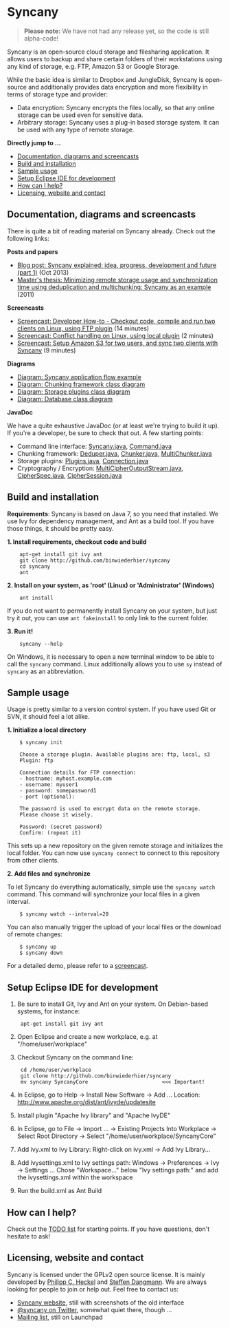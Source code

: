 Syncany
=======
> **Please note:** We have not had any release yet, so the code is still alpha-code!

Syncany is an open-source cloud storage and filesharing application. It allows users to backup and share certain folders of their workstations using any kind of storage, e.g. FTP, Amazon S3 or Google Storage.

While the basic idea is similar to Dropbox and JungleDisk, Syncany is open-source and additionally provides data encryption and more flexibility in terms of storage type and provider:

- Data encryption: Syncany encrypts the files locally, so that any online storage can be used even for sensitive data.
- Arbitrary storage: Syncany uses a plug-in based storage system. It can be used with any type of remote storage.

**Directly jump to ...**

- [Documentation, diagrams and screencasts](#documentation-diagrams-and-screencasts)
- [Build and installation](#build-and-installation)
- [Sample usage](#sample-usage)
- [Setup Eclipse IDE for development](#setup-eclipse-ide-for-development)
- [How can I help?](#how-can-i-help)
- [Licensing, website and contact](#licensing-website-and-contact)


Documentation, diagrams and screencasts
---------------------------------------

There is quite a bit of reading material on Syncany already. Check out the following links:

**Posts and papers**
- [Blog post: Syncany explained: idea, progress, development and future (part 1)](http://blog.philippheckel.com/2013/10/18/syncany-explained-idea-progress-development-future/) (Oct 2013)
- [Master's thesis: Minimizing remote storage usage and synchronization time using deduplication and multichunking: Syncany as an example](http://blog.philippheckel.com/2013/05/20/minimizing-remote-storage-usage-and-synchronization-time-using-deduplication-and-multichunking-syncany-as-an-example/) (2011)

**Screencasts**
- [Screencast: Developer How-to - Checkout code, compile and run two clients on Linux, using FTP plugin](http://www.youtube.com/watch?v=xE8nGL8U4Gg) (14 minutes)
- [Screencast: Conflict handling on Linux, using local plugin](http://www.youtube.com/watch?v=tvsZcuhVH8c) (2 minutes)
- [Screencast: Setup Amazon S3 for two users, and sync two clients with Syncany](http://www.youtube.com/watch?v=skKzqID_Zrc) (9 minutes)

**Diagrams**
- [Diagram: Syncany application flow example](https://raw.github.com/binwiederhier/syncany/15efd1df039253a3884dea36ca21f58628b32c04/docs/Diagram%20Application%20Flow%202.png)
- [Diagram: Chunking framework class diagram](https://raw.github.com/binwiederhier/syncany/15efd1df039253a3884dea36ca21f58628b32c04/docs/Diagram%20Chunking%20Framework.png)
- [Diagram: Storage plugins class diagram](https://raw.github.com/binwiederhier/syncany/15efd1df039253a3884dea36ca21f58628b32c04/docs/Diagram%20Connection%20Plugins.png)
- [Diagram: Database class diagram](https://raw.github.com/binwiederhier/syncany/15efd1df039253a3884dea36ca21f58628b32c04/docs/Diagram%20Database.png)

**JavaDoc**

We have a quite exhaustive JavaDoc (or at least we're trying to build it up). If you're a developer, be sure to check that out. A few starting points:

- Command line interface: [Syncany.java](https://github.com/binwiederhier/syncany/blob/15efd1df039253a3884dea36ca21f58628b32c04/src/org/syncany/Syncany.java), [Command.java](https://github.com/binwiederhier/syncany/blob/15efd1df039253a3884dea36ca21f58628b32c04/src/org/syncany/cli/Command.java)
- Chunking framework: [Deduper.java](https://github.com/binwiederhier/syncany/blob/15efd1df039253a3884dea36ca21f58628b32c04/src/org/syncany/chunk/Deduper.java), [Chunker.java](https://github.com/binwiederhier/syncany/blob/15efd1df039253a3884dea36ca21f58628b32c04/src/org/syncany/chunk/Chunker.java), [MultiChunker.java](https://github.com/binwiederhier/syncany/blob/15efd1df039253a3884dea36ca21f58628b32c04/src/org/syncany/chunk/MultiChunker.java)
- Storage plugins: [Plugins.java](https://github.com/binwiederhier/syncany/blob/15efd1df039253a3884dea36ca21f58628b32c04/src/org/syncany/connection/plugins/Plugins.java), [Connection.java](https://github.com/binwiederhier/syncany/blob/15efd1df039253a3884dea36ca21f58628b32c04/src/org/syncany/connection/plugins/Connection.java)
- Cryptography / Encryption: [MultiCipherOutputStream.java](https://github.com/binwiederhier/syncany/blob/15efd1df039253a3884dea36ca21f58628b32c04/src/org/syncany/crypto/MultiCipherOutputStream.java), [CipherSpec.java](https://github.com/binwiederhier/syncany/blob/15efd1df039253a3884dea36ca21f58628b32c04/src/org/syncany/crypto/CipherSpec.java), [CipherSession.java](https://github.com/binwiederhier/syncany/blob/15efd1df039253a3884dea36ca21f58628b32c04/src/org/syncany/crypto/CipherSession.java)


Build and installation
----------------------

**Requirements**: Syncany is based on Java 7, so you need that installed. We use Ivy for dependency management, and Ant as a build tool. If you have those things, it should be pretty easy.

**1. Install requirements, checkout code and build**

        apt-get install git ivy ant
        git clone http://github.com/binwiederhier/syncany
        cd syncany
        ant

**2. Install on your system, as 'root' (Linux) or 'Administrator' (Windows)**

        ant install
        
If you do not want to permanently install Syncany on your system, but just try it out, you can use `ant fakeinstall` to only link to the current folder. 
        
**3. Run it!**

        syncany --help
        
On Windows, it is necessary to open a new terminal window to be able to call the `syncany` command. Linux additionally allows you to use `sy` instead of `syncany` as an abbreviation.
 

Sample usage
------------

Usage is pretty similar to a version control system. If you have used Git or SVN, it should feel a lot alike.

**1. Initialize a local directory**

        $ syncany init 
        
        Choose a storage plugin. Available plugins are: ftp, local, s3
        Plugin: ftp
        
        Connection details for FTP connection:
        - hostname: myhost.example.com
        - username: myuser1
        - password: somepassword1
        - port (optional):

        The password is used to encrypt data on the remote storage.
        Please choose it wisely.

        Password: (secret password)
        Confirm: (repeat it)
        
This sets up a new repository on the given remote storage and initializes the local folder. You can now use `syncany connect` to connect to this repository from other clients.

**2. Add files and synchronize**

To let Syncany do everything automatically, simple use the `syncany watch` command. This command will synchronize your local files in a given interval. 

        $ syncany watch --interval=20

You can also manually trigger the upload of your local files or the download of remote changes:

        $ syncany up
        $ syncany down

For a detailed demo, please refer to a [screencast](#documentation-diagrams-and-screencasts). 


Setup Eclipse IDE for development
---------------------------------

1. Be sure to install Git, Ivy and Ant on your system. On Debian-based systems, for instance:

        apt-get install git ivy ant

2. Open Eclipse and create a new workplace, e.g. at "/home/user/workplace"

3. Checkout Syncany on the command line: 

        cd /home/user/workplace
        git clone http://github.com/binwiederhier/syncany
        mv syncany SyncanyCore                        <<< Important!
   
4. In Eclipse, go to Help -> Install New Software -> Add ...
   Location: http://www.apache.org/dist/ant/ivyde/updatesite
   
5. Install plugin "Apache Ivy library" and "Apache IvyDE" 

6. In Eclipse, go to File -> Import ... -> Existing Projects Into Workplace
   -> Select Root Directory -> Select "/home/user/workplace/SyncanyCore"

7. Add ivy.xml to Ivy Library:
   Right-click on ivy.xml -> Add Ivy Library...

8. Add ivysettings.xml to Ivy settings path:
   Windows -> Preferences -> Ivy -> Settings ... Chose "Workspace..." 
   below "Ivy settings path:" and add the ivysettings.xml within the workspace

9. Run the build.xml as Ant Build


How can I help?
---------------
Check out the <a href="TODO.md">TODO list</a> for starting points. If you have questions,
don't hesitate to ask!

 
Licensing, website and contact
------------------------------

Syncany is licensed under the GPLv2 open source license. It is mainly developed by [Philipp C. Heckel](http://blog.philippheckel.com/) and [Steffen Dangmann](https://www.xing.com/profiles/Steffen_Dangmann). We are always looking for people to join or help out. Feel free to contact us:

- [Syncany website](http://www.syncany.org/), still with screenshots of the old interface
- [@syncany on Twitter](http://twitter.com/#!/syncany), somewhat quiet there, though ...
- [Mailing list](https://launchpad.net/~syncany-team), still on Launchpad

